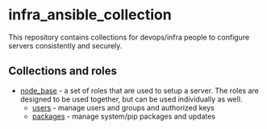 # infra_ansible_collection

This repository contains collections for devops/infra people to configure servers consistently and securely.

## Collections and roles

- [node_base](collections/node_base/README.md) - a set of roles that are used to setup a server. The roles are designed to be used together, but can be used individually as well.
  - [users](collections/node_base/roles/users/README.md) - manage users and groups and authorized keys
  - [packages](collections/node_base/roles/packages/README.md) - manage system/pip packages and updates